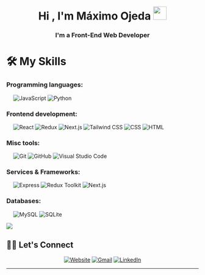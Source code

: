 <h1 align="center"><b>Hi , I'm Máximo Ojeda </b><img src="https://media.giphy.com/media/hvRJCLFzcasrR4ia7z/giphy.gif" width="35"></h1>

<h3 align="center">I'm a Front-End Web Developer</h3>

# 🛠️ My Skills

### Programming languages:
&emsp;
<img src="https://img.shields.io/badge/-JavaScript-000?style=flat&logo=JavaScript" alt="JavaScript" class="h-10">
<img src="https://img.shields.io/badge/-Python-000?style=flat&logo=Python" alt="Python" class="h-10">

### Frontend development:
&emsp;
<img src="https://img.shields.io/badge/-React-000?style=flat&logo=React" alt="React" class="h-10">
<img src="https://img.shields.io/badge/-Redux-000?style=flat&logo=Redux" alt="Redux" class="h-10">
<img src="https://img.shields.io/badge/-Next.js-000?style=flat&logo=Next.js" alt="Next.js" class="h-10">
<img src="https://img.shields.io/badge/-Tailwind%20CSS-000?style=flat&logo=tailwindcss" alt="Tailwind CSS" class="h-10">
<img src="https://img.shields.io/badge/-CSS-000?style=flat&logo=CSS3" alt="CSS" class="h-10">
<img src="https://img.shields.io/badge/-HTML-000?style=flat&logo=HTML5" alt="HTML" class="h-10">

### Misc tools:
&emsp;
<img src="https://img.shields.io/badge/-Git-000?style=flat&logo=Git" alt="Git" class="h-10">
<img src="https://img.shields.io/badge/-GitHub-000?style=flat&logo=GitHub" alt="GitHub" class="h-10">
<img src="https://img.shields.io/badge/-VS%20Code-000?style=flat&logo=visual-studio-code" alt="Visual Studio Code" class="h-10">

### Services & Frameworks:
&emsp;
<img src="https://img.shields.io/badge/-Express-000?style=flat&logo=express" alt="Express" class="h-10">
<img src="https://img.shields.io/badge/-Redux%20Toolkit-000?style=flat&logo=redux" alt="Redux Toolkit" class="h-10">
<img src="https://img.shields.io/badge/-Next.js-000?style=flat&logo=next.js" alt="Next.js" class="h-10">

### Databases:
&emsp;
<img src="https://img.shields.io/badge/-MySQL-000?style=flat&logo=mysql" alt="MySQL" class="h-10">
<img src="https://img.shields.io/badge/-SQLite-000?style=flat&logo=sqlite" alt="SQLite" class="h-10">

<a href="https://www.youtube.com/watch?v=dQw4w9WgXcQ"><img src="https://user-images.githubusercontent.com/73097560/115834477-dbab4500-a447-11eb-908a-139a6edaec5c.gif"></a>


## 🙋‍♀️ Let's Connect
<p align="center">
  <a href="https://portfolio-website-o3xw.onrender.com"><img src="https://img.icons8.com/bubbles/50/000000/web.png" alt="Website"/></a>
	<a href="mailto:us3rnamew0rk18@gmail.com"><img src="https://img.icons8.com/bubbles/50/000000/gmail.png" alt="Gmail"/></a>
	<a href="https://www.linkedin.com/in/us3r0jeda6161"><img src="https://img.icons8.com/bubbles/50/000000/linkedin.png" alt="LinkedIn"/></a>

	
</p>

<hr/>


